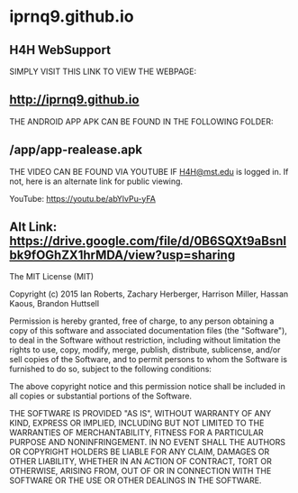 # iprnq9.github.io
H4H WebSupport
------------------------------------------------------------------------------------------------
SIMPLY VISIT THIS LINK TO VIEW THE WEBPAGE:

http://iprnq9.github.io
------------------------------------------------------------------------------------------------
THE ANDROID APP APK CAN BE FOUND IN THE FOLLOWING FOLDER:

/app/app-realease.apk
------------------------------------------------------------------------------------------------
THE VIDEO CAN BE FOUND VIA YOUTUBE IF H4H@mst.edu is logged in. If not, here is an alternate link for public viewing. 

YouTube: https://youtu.be/abYlvPu-yFA

Alt Link: https://drive.google.com/file/d/0B6SQXt9aBsnlbk9fOGhZX1hrMDA/view?usp=sharing
------------------------------------------------------------------------------------------------

The MIT License (MIT)

Copyright (c) 2015 Ian Roberts, Zachary Herberger, Harrison Miller, Hassan Kaous, Brandon Huttsell

Permission is hereby granted, free of charge, to any person obtaining a copy
of this software and associated documentation files (the "Software"), to deal
in the Software without restriction, including without limitation the rights
to use, copy, modify, merge, publish, distribute, sublicense, and/or sell
copies of the Software, and to permit persons to whom the Software is
furnished to do so, subject to the following conditions:

The above copyright notice and this permission notice shall be included in all
copies or substantial portions of the Software.

THE SOFTWARE IS PROVIDED "AS IS", WITHOUT WARRANTY OF ANY KIND, EXPRESS OR
IMPLIED, INCLUDING BUT NOT LIMITED TO THE WARRANTIES OF MERCHANTABILITY,
FITNESS FOR A PARTICULAR PURPOSE AND NONINFRINGEMENT. IN NO EVENT SHALL THE
AUTHORS OR COPYRIGHT HOLDERS BE LIABLE FOR ANY CLAIM, DAMAGES OR OTHER
LIABILITY, WHETHER IN AN ACTION OF CONTRACT, TORT OR OTHERWISE, ARISING FROM,
OUT OF OR IN CONNECTION WITH THE SOFTWARE OR THE USE OR OTHER DEALINGS IN THE
SOFTWARE.

